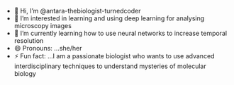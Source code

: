 - 👋 Hi, I’m @antara-thebiologist-turnedcoder
- 👀 I’m interested in learning and using deep learning for analysing microscopy images 
- 🌱 I’m currently learning how to use neural networks to increase temporal resolution 
- 😄 Pronouns: ...she/her
- ⚡ Fun fact: ...I am a passionate biologist who wants to use advanced interdisciplinary techniques to understand mysteries of molecular biology

<!---
antara-thebiologist-turnedcoder/antara-thebiologist-turnedcoder is a ✨ special ✨ repository because its `README.md` (this file) appears on your GitHub profile.
You can click the Preview link to take a look at your changes.
--->
